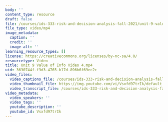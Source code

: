 ```yaml
---
body: ''
content_type: resource
draft: false
file: /courses/ids-333-risk-and-decision-analysis-fall-2021/unit-9-value-of-info-video-4_360p_16_9.mp4
file_type: video/mp4
image_metadata:
  caption: ''
  credit: ''
  image-alt: ''
learning_resource_types: []
license: https://creativecommons.org/licenses/by-nc-sa/4.0/
resourcetype: Video
title: Unit 9 Value of Info Video 4.mp4
uid: 3630744f-f3d3-4765-b17d-896b6f69ec2c
video_files:
  video_captions_file: /courses/ids-333-risk-and-decision-analysis-fall-2021/1ZhKHjjGrnoTddhI8VR5H11fBaBHg5W1P_transcript.webvtt
  video_thumbnail_file: https://img.youtube.com/vi/Vsxfd97trIk/default.jpg
  video_transcript_file: /courses/ids-333-risk-and-decision-analysis-fall-2021/1ZhKHjjGrnoTddhI8VR5H11fBaBHg5W1P_transcript.pdf
video_metadata:
  video_speakers: ''
  video_tags: ''
  youtube_description: ''
  youtube_id: Vsxfd97trIk
---
```

